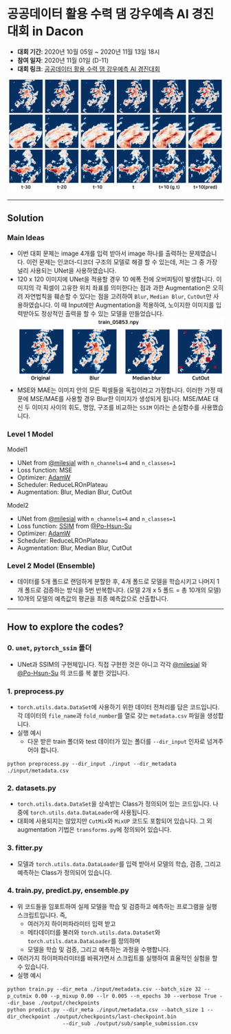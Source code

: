 # 공공데이터 활용 수력 댐 강우예측 AI 경진대회 in Dacon
- **대회 기간**: 2020년 10월 05일 ~ 2020년 11월 13일 18시
- **참여 일자**: 2020년 11월 01일 (D-11)
- **대회 링크**: [공공데이터 활용 수력 댐 강우예측 AI 경진대회](https://dacon.io/competitions/official/235646/overview/)

![result-examples](images/result-examples.jpg)<br/>

---

## Solution
### Main Ideas
- 이번 대회 문제는 image 4개를 입력 받아서 image 하나를 출력하는 문제였습니다. 이런 문제는 인코더-디코더 구조의 모델로 해결 할 수 있는데, 저는 그 중 가장 널리 사용되는 UNet을 사용하였습니다.
- 120 x 120 이미지에 UNet을 적용할 경우 10 에폭 전에 오버피팅이 발생합니다. 이미지의 각 픽셀이 고유한 위치 좌표를 의미한다는 점과 과한 Augmentation은 오히려 자연법칙을 훼손할 수 있다는 점을 고려하여 `Blur`, `Median Blur`, `CutOut`만 사용하였습니다.
이 때 Input에만 Augmentation을 적용하여, 노이지한 이미지를 입력받아도 정상적인 출력을 할 수 있는 모델을 만들었습니다.
![augmentations](images/augmentations.jpg)
- MSE와 MAE는 이미지 안의 모든 픽셀들을 독립이라고 가정합니다. 이러한 가정 때문에 MSE/MAE를 사용할 경우 Blur한 이미지가 생성되게 됩니다. MSE/MAE 대신 두 이미지 사이의 휘도, 명암, 구조를 비교하는  `SSIM` 이라는 손실함수를 사용했습니다.  

### Level 1 Model
Model1
- UNet from [@milesial](https://github.com/milesial/Pytorch-UNet/blob/master/unet/unet_model.py#L8) 
  with `n_channels=4` and `n_classes=1`
- Loss function: MSE
- Optimizer: [AdamW](https://arxiv.org/abs/1711.05101)
- Scheduler: ReduceLROnPlateau
- Augmentation: Blur, Median Blur, CutOut 

Model2
- UNet from [@milesial](https://github.com/milesial/Pytorch-UNet/blob/master/unet/unet_model.py#L8) 
  with `n_channels=4` and `n_classes=1`
- Loss function: [SSIM](https://arxiv.org/pdf/1511.08861.pdf) from [@Po-Hsun-Su](https://github.com/Po-Hsun-Su/pytorch-ssim/blob/master/pytorch_ssim/__init__.py#L39)
- Optimizer: [AdamW](https://arxiv.org/abs/1711.05101)
- Scheduler: ReduceLROnPlateau
- Augmentation: Blur, Median Blur, CutOut

### Level 2 Model (Ensemble)
- 데이터를 5개 폴드로 랜덤하게 분할한 후, 4개 폴드로 모델을 학습시키고 나머지 1개 폴드로 검증하는 방식을 5번 반복합니다. (모델 2개 x 5 폴드 = 총 10개의 모델) 
- 10개의 모델의 예측값의 평균을 최종 예측값으로 산출합니다.
---
## How to explore the codes?
### 0. `unet`, `pytorch_ssim` 폴더
- UNet과 SSIM의 구현체입니다. 직접 구현한 것은 아니고 각각 [@milesial](https://github.com/milesial/Pytorch-UNet/blob/master/unet/unet_model.py#L8) 와 
[@Po-Hsun-Su](https://github.com/Po-Hsun-Su/pytorch-ssim/blob/master/pytorch_ssim/__init__.py#L39) 의 코드를 복 붙한 것입니다.
### 1. preprocess.py
- `torch.utils.data.DataSet`에 사용하기 위한 데이터 전처리를 담은 코드입니다. 각 데이터의 `file_name`과 `fold_number`를 열로 갖는 `metadata.csv` 파일을 생성합니다.<br/>
- 실행 예시 
    - 다운 받은 train 폴더와 test 데이터가 있는 폴더를 `--dir_input` 인자로 넘겨주어야 합니다.
~~~
python preprocess.py --dir_input ./input --dir_metadata ./input/metadata.csv
~~~

### 2. datasets.py
- `torch.utils.data.DataSet`을 상속받는 Class가 정의되어 있는 코드입니다. 나중에 `torch.utils.data.DataLoader`에 사용됩니다.
- 대회에 사용되지는 않았지만 `CutMix`와 `MixUP` 코드도 포함되어 있습니다. 그 외 augmentation 기법은 `transforms.py`에 정의되어 있습니다.

### 3. fitter.py
- 모델과 `torch.utils.data.DataLoader`를 입력 받아서 모델의 학습, 검증, 그리고 예측하는 Class가 정의되어 있습니다.

### 4. train.py, predict.py, ensemble.py
- 위 코드들을 임포트하여 실제 모델을 학습 및 검증하고 예측하는 프로그램을 실행 스크립트입니다. 즉,
    - 여러가지 하이퍼파라미터 입력 받고
    - 메타데이터를 불러와 `torch.utils.data.DataSet`와 `torch.utils.data.DataLoader`를 정의하며
    - 모델을 학습 및 검증, 그리고 예측하는 과정을 수행합니다.  
- 여러가지 하이퍼파라미터를 바꿔가면서 스크립트를 실행하여 효율적인 실험을 할 수 있습니다. 
- 실행 예시
~~~
python train.py --dir_meta ./input/metadata.csv --batch_size 32 --p_cutmix 0.00 --p_mixup 0.00 --lr 0.005 --n_epochs 30 --verbose True --dir_base ./output/checkpoints
python predict.py --dir_meta ./input/metadata.csv --batch_size 1 --dir_checkpoint ./output/checkpoints/last-checkpoint.bin
                  --dir_sub ./output/sub/sample_submission.csv
~~~ 
 